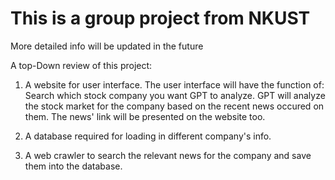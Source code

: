 # This is a group project from NKUST

More detailed info will be updated in the future


A top-Down review of this project:
1. A website for user interface.
    The user interface will have the function of: 
        Search which stock company you want GPT to analyze. GPT will analyze the stock market for the company based on the recent news occured on them. The news' link will be presented on the website too.

2. A database required for loading in different company's info.

3. A web crawler to search the relevant news for the company and save them into the database.
